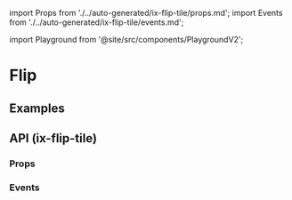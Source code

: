 import Props from './../auto-generated/ix-flip-tile/props.md';
import Events from './../auto-generated/ix-flip-tile/events.md';

import Playground from '@site/src/components/PlaygroundV2';

# Flip

## Examples

<Playground
name="flip-tile" height="35rem"
examplesByName>
</Playground>

## API (ix-flip-tile)

### Props

<Props />

### Events

<Events />
